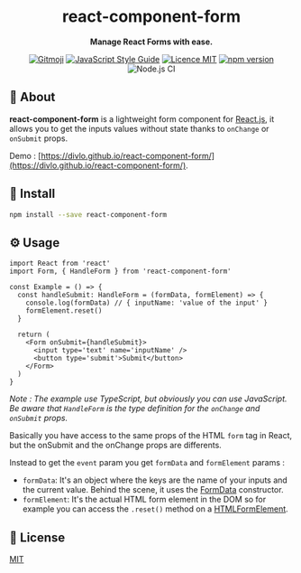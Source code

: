 <h1 align="center">react-component-form</h1>

<p align="center">
  <strong>Manage React Forms with ease.</strong>
</p>

<p align="center">
  <a href="https://gitmoji.carloscuesta.me/"><img src="https://camo.githubusercontent.com/2a4924a23bd9ef18afe793f4999b1b9ec474e48f/68747470733a2f2f696d672e736869656c64732e696f2f62616467652f6769746d6f6a692d253230f09f989c253230f09f988d2d4646444436372e7376673f7374796c653d666c61742d737175617265" alt="Gitmoji"/></a>
  <a href="https://standardjs.com"><img src="https://img.shields.io/badge/code_style-standard-brightgreen.svg" alt="JavaScript Style Guide"/></a>
  <a href="./LICENSE"><img src="https://img.shields.io/badge/licence-MIT-blue.svg" alt="Licence MIT"/></a>
  <a href="https://www.npmjs.com/package/react-component-form"><img src="https://img.shields.io/npm/v/react-component-form.svg" alt="npm version"></a>
  <img src="https://github.com/Divlo/react-component-form/workflows/Node.js%20CI/badge.svg" alt="Node.js CI" />
</p>

## 📜 About

**react-component-form** is a lightweight form component for [React.js](https://reactjs.org/), it allows you to get the inputs values without state thanks to `onChange` or `onSubmit` props.

Demo : [https://divlo.github.io/react-component-form/](https://divlo.github.io/react-component-form/).

## 💾 Install

```bash
npm install --save react-component-form
```

## ⚙️ Usage

```tsx
import React from 'react'
import Form, { HandleForm } from 'react-component-form'

const Example = () => {
  const handleSubmit: HandleForm = (formData, formElement) => {
    console.log(formData) // { inputName: 'value of the input' }
    formElement.reset()
  }

  return (
    <Form onSubmit={handleSubmit}>
      <input type='text' name='inputName' />
      <button type='submit'>Submit</button>
    </Form>
  )
}
```

_Note : The example use TypeScript, but obviously you can use JavaScript. Be aware that `HandleForm` is the type definition for the `onChange` and `onSubmit` props._

Basically you have access to the same props of the HTML `form` tag in React, but the onSubmit and the onChange props are differents.

Instead to get the `event` param you get `formData` and `formElement` params :

- `formData`: It's an object where the keys are the name of your inputs and the current value. Behind the scene, it uses the [FormData](https://developer.mozilla.org/docs/Web/API/FormData) constructor.
- `formElement`: It's the actual HTML form element in the DOM so for example you can access the `.reset()` method on a [HTMLFormElement](https://developer.mozilla.org/docs/Web/API/HTMLFormElement).

## 📄 License

[MIT](./LICENSE)
